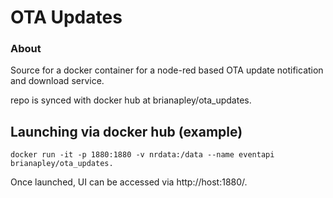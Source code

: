 OTA Updates
======================

### About

Source for a docker container for a node-red based OTA update notification and download service.

repo is synced with docker hub at brianapley/ota_updates.



## Launching via docker hub (example)

```
docker run -it -p 1880:1880 -v nrdata:/data --name eventapi brianapley/ota_updates.
```

Once launched, UI can be accessed via http://host:1880/.

